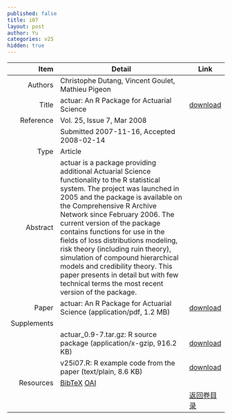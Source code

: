 ```yaml
---
published: false
title: i07
layout: post
author: Yu
categories: v25
hidden: true
---
```


| Item | Detail | Link |
|---:|---|---|
| Authors | Christophe Dutang, Vincent Goulet, Mathieu Pigeon| |
| Title |actuar: An R Package for Actuarial Science | [download](http://www.jstatsoft.org/v25/i07/paper) |
| Reference |Vol. 25, Issue 7, Mar 2008 | |
| | Submitted 2007-11-16, Accepted 2008-02-14| | 
| Type | Article| |
| Abstract |  actuar is a package providing additional Actuarial Science functionality to the R statistical system. The project was launched in 2005 and the package is available on the Comprehensive R Archive Network since February 2006.  The current version of the package contains functions for use in the fields of loss distributions modeling, risk theory (including ruin theory), simulation of compound hierarchical models and credibility theory. This paper presents in detail but with few technical terms the most recent version of the package.| |
| Paper | actuar: An R Package for Actuarial Science  (application/pdf, 1.2 MB)| [download](http://www.jstatsoft.org/v25/i07/paper) |
| Supplements | | |
| |actuar_0.9-7.tar.gz: R source package  (application/x-gzip, 916.2 KB)|  [download](http://www.jstatsoft.org/v25/i07/supp/1) |
| |v25i07.R: R example code from the paper  (text/plain, 8.6 KB)|  [download](http://www.jstatsoft.org/v25/i07/supp/2) |
| Resources | [BibTeX](http://www.jstatsoft.org/v25/i07/bibtex) [OAI](http://www.jstatsoft.org/oai?verb=GetRecord&identifier=oai.jstatsoft/v25/i07&prefix=oai_dc)| |
| |  | [返回卷目录]({{site.baseurl}}/volume/v25.html) |